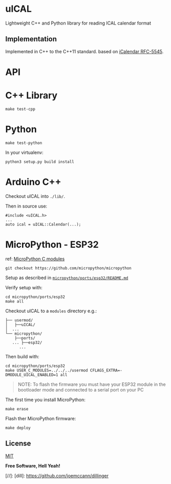 # uICAL
Lightweight C++ and Python library for reading ICAL calendar format

## Implementation
Implemented in C++ to the C++11 standard. based on [iCalendar RFC-5545](https://icalendar.org/RFC-Specifications/iCalendar-RFC-5545/).

# API

# C++ Library
```
make test-cpp
```

# Python
```
make test-python
```

In your virtualenv:
```
python3 setup.py build install
```

# Arduino C++
Checkout uICAL into `./lib/`.

Then in source use:
```
#include <uICAL.h>
...
auto ical = uICAL::Calendar(...);
```

# MicroPython - ESP32
ref: [MicroPython C modules](https://docs.micropython.org/en/latest/develop/cmodules.html)
```
git checkout https://github.com/micropython/micropython
```

Setup as described in [`micropython/ports/esp32/README.md`](https://github.com/micropython/micropython/blob/master/ports/esp32/README.md)

Verify setup with:
```
cd micropython/ports/esp32
make all
```

Checkout uICAL to a `modules` directory e.g.:
```
├── usermod/
│   ├──uICAL/
│  ...  
└── micropython/
    ├──ports/
   ... ├──esp32/
      ...
```

Then build with:
```
cd micropython/ports/esp32
make USER_C_MODULES=../../../usermod CFLAGS_EXTRA=-DMODULE_UICAL_ENABLED=1 all
```

> NOTE: To flash the firmware you must have your ESP32 module in the bootloader mode and connected to a serial port on your PC

The first time you install MicroPython:
```
make erase
```

Flash ther MicroPython firmware:
```
make deploy
```




License
----

[MIT](LICENSE)


**Free Software, Hell Yeah!**

[//]:
    [dill]: <https://github.com/joemccann/dillinger>
    
 